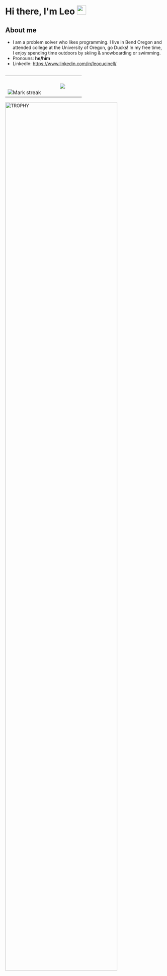 # Hi there, I'm Leo <img src="https://github.com/TheDudeThatCode/TheDudeThatCode/blob/master/Assets/Hi.gif" width="29px">
## About me
- I am a problem solver who likes programming. I live in Bend Oregon and attended college at the University of Oregon, go Ducks! In my free time, I enjoy spending time outdoors by skiing & snowboarding or swimming.
- Pronouns: **he/him**
- LinkedIn: https://www.linkedin.com/in/leocucinell/

<!--- stats & Trophy (start) -->

<p align="left">
  <!--- stats (start) -->
<table align="left">
<tr border="none">
<td width="50%" align="center">
<!--   <img  align="left"  src="https://github-readme-stats.vercel.app/api?username=leocucinell&theme=dark&show_icons=true&count_private=true" /> -->
  <br></br>
  <img  title="🔥 Get streak stats for your profile at git.io/streak-stats" alt="Mark streak" src="https://github-readme-streak-stats.herokuapp.com/?user=leocucinell&theme=dark&hide_border=false" /> 
</td>


<td width="50%" align="center">

  <img  align="center"  src="https://github-readme-stats.anuraghazra1.vercel.app/api/top-langs/?username=leocucinell&theme=dark&hide_border=false&no-bg=true&no-frame=true&langs_count=7"/>

  </td>
</tr>
</table>
<!--- stats (end) -->

<!--- trophy (start) -->

<div align=left>
  <a href="https://github.com/ryo-ma/github-profile-trophy" title="Go to Source">
      <img align="center" width=84% src="https://github-profile-trophy.vercel.app/?username=leocucinell&theme=radical&row=1&column=7&margin-h=15&margin-w=5&no-bg=true" alt="TROPHY" />
    </a>
</div>
